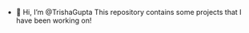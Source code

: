 - 👋 Hi, I’m @TrishaGupta
This repository contains some projects that I have been working on!

<!---
TrishaGupta/TrishaGupta is a ✨ special ✨ repository because its `README.md` (this file) appears on your GitHub profile.
You can click the Preview link to take a look at your changes.
--->

